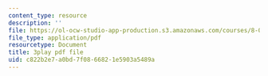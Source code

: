 ```yaml
---
content_type: resource
description: ''
file: https://ol-ocw-studio-app-production.s3.amazonaws.com/courses/8-01sc-classical-mechanics-fall-2016/c822b2e7a0bd7f0866821e5903a5489a_uRUAnKCyyig.pdf
file_type: application/pdf
resourcetype: Document
title: 3play pdf file
uid: c822b2e7-a0bd-7f08-6682-1e5903a5489a
---
```

